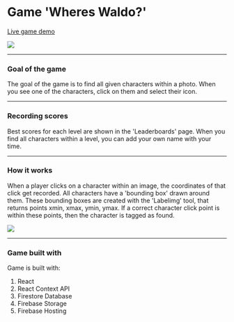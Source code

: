 # Game 'Wheres Waldo?'

[Live game demo](https://wheres-waldo-64002.web.app/)

![](https://i.imgur.com/jtEPEjK.png)

---
### Goal of the game
The goal of the game is to find all given characters within a photo. When you see one of the characters, click
on them and select their icon.

---
### Recording scores
Best scores for each level are shown in the 'Leaderboards' page. When you find all characters within a level,
you can add your own name with your time.

---
### How it works
When a player clicks on a character within an image, the coordinates of that click get recorded. All characters have a
'bounding box' drawn around them. These bounding boxes are created with the 'Labelimg' tool, that returns points xmin, xmax, ymin, ymax.
If a correct character click point is within these points, then the character is tagged as found.

![](https://i.imgur.com/L9K6ndM.png)

---
### Game built with

Game is built with:
1. React
2. React Context API
3. Firestore Database
4. Firebase Storage
5. Firebase Hosting
